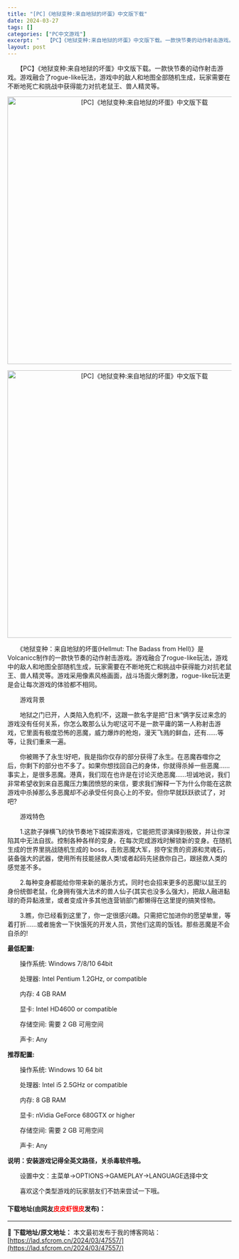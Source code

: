 ```yaml
---
title: "[PC]《地狱变种:来自地狱的坏蛋》中文版下载"
date: 2024-03-27
tags: []
categories: ["PC中文游戏"]
excerpt: "　　【PC】《地狱变种:来自地狱的坏蛋》中文版下载。一款快节奏的动作射击游戏。游戏融合了rogue-like玩法，游戏中的敌人和地图全部随机生成，玩家需要在不断地死亡和挑战中获得能力对抗老鼠王、兽人精灵等。 　　《地狱变种：来自地狱的坏蛋(Hellmut: The Badass from Hell)&hellip;"
layout: post
---
```


 <p>　　【PC】《地狱变种:来自地狱的坏蛋》中文版下载。一款快节奏的动作射击游戏。游戏融合了rogue-like玩法，游戏中的敌人和地图全部随机生成，玩家需要在不断地死亡和挑战中获得能力对抗老鼠王、兽人精灵等。</p> <p align="center"><img align="" border="0" src="https://lad.sfcrom.cn/wp-content/uploads/2024/03/20240327_6603696695e0c.webp" width="600" alt="[PC]《地狱变种:来自地狱的坏蛋》中文版下载" /></p> <p align="center"><img align="" border="0" src="https://lad.sfcrom.cn/wp-content/uploads/2024/03/20240327_6603696705b70.webp" width="600" alt="[PC]《地狱变种:来自地狱的坏蛋》中文版下载" /></p> <p>　　《地狱变种：来自地狱的坏蛋(Hellmut: The Badass from Hell)》是Volcanicc制作的一款快节奏的动作射击游戏。游戏融合了rogue-like玩法，游戏中的敌人和地图全部随机生成，玩家需要在不断地死亡和挑战中获得能力对抗老鼠王、兽人精灵等。游戏采用像素风格画面，战斗场面火爆刺激，rogue-like玩法更是会让每次游戏的体验都不相同。</p> <p>　　游戏背景</p> <p>　　地狱之门已开，人类陷入危机!不，这跟一款名字是把&ldquo;日末&rdquo;俩字反过来念的游戏没有任何关系，你怎么敢那么认为呢!这可不是一款平庸的第一人称射击游戏，它里面有极度恐怖的恶魔，威力爆炸的枪炮，漫天飞溅的鲜血，还有&hellip;&hellip;等等，让我们重来一遍。</p> <p>　　你被赐予了永生!好吧，我是指你仅存的部分获得了永生。在恶魔吞噬你之后，你剩下的部分也不多了。如果你想找回自己的身体，你就得杀掉一些恶魔&hellip;&hellip;事实上，是很多恶魔。港真，我们现在也许是在讨论灭绝恶魔&hellip;&hellip;坦诚地说，我们非常希望收到来自恶魔压力集团愤怒的来信，要求我们解释一下为什么你能在这款游戏中杀掉那么多恶魔却不必承受任何良心上的不安。但你早就跃跃欲试了，对吧?</p> <p>　　游戏特色</p> <p>　　1.这款子弹横飞的快节奏地下城探索游戏，它能把荒谬演绎到极致，并让你深陷其中无法自拔。控制各种各样的变身，在每次完成游戏时解锁新的变身。在随机生成的世界里挑战随机生成的 boss，击败恶魔大军，掠夺宝贵的资源和灵魂石，装备强大的武器，使用所有技能拯救人类!或者起码先拯救你自己，跟拯救人类的感觉差不多。</p> <p>　　2.每种变身都能给你带来新的屠杀方式，同时也会招来更多的恶魔!以鼠王的身份统御老鼠，化身拥有强大法术的兽人仙子(其实也没多么强大)，把敌人融进黏球的奇异黏液里，或者变成许多其他连营销部门都懒得在这里提的搞笑怪物。</p> <p>　　3.瞧，你已经看到这里了，你一定很感兴趣。只需把它加进你的愿望单里，等着打折&hellip;&hellip;或者施舍一下快饿死的开发人员，赏他们这周的饭钱。那些恶魔是不会自杀的!</p> <p><strong>最低配置:</strong></p> <p>　　操作系统: Windows 7/8/10 64bit</p> <p>　　处理器: Intel Pentium 1.2GHz, or compatible</p> <p>　　内存: 4 GB RAM</p> <p>　　显卡: Intel HD4600 or compatible</p> <p>　　存储空间: 需要 2 GB 可用空间</p> <p>　　声卡: Any</p> <p><strong>推荐配置:</strong></p> <p>　　操作系统: Windows 10 64 bit</p> <p>　　处理器: Intel i5 2.5GHz or compatible</p> <p>　　内存: 8 GB RAM</p> <p>　　显卡: nVidia GeForce 680GTX or higher</p> <p>　　存储空间: 需要 2 GB 可用空间</p> <p>　　声卡: Any</p> <p><strong>说明：安装游戏记得全英文路径，关杀毒软件哦。</strong></p> <p>　　设置中文：主菜单-&gt;OPTIONS-&gt;GAMEPLAY-&gt;LANGUAGE选择中文</p> <p>　　喜欢这个类型游戏的玩家朋友们不妨来尝试一下哦。</p> <p><h4>下载地址(由网友<font color="red">皮皮虾很皮</font>发布)：</h4></p> 

---
📖 **下载地址/原文地址：** 本文最初发布于我的博客网站：[https://lad.sfcrom.cn/2024/03/47557/](https://lad.sfcrom.cn/2024/03/47557/)
